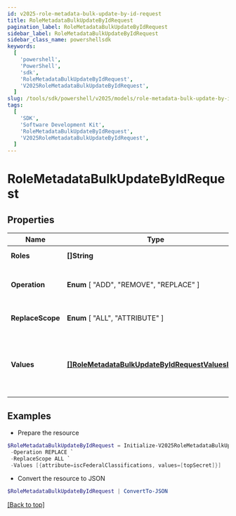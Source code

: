 ```yaml
---
id: v2025-role-metadata-bulk-update-by-id-request
title: RoleMetadataBulkUpdateByIdRequest
pagination_label: RoleMetadataBulkUpdateByIdRequest
sidebar_label: RoleMetadataBulkUpdateByIdRequest
sidebar_class_name: powershellsdk
keywords:
  [
    'powershell',
    'PowerShell',
    'sdk',
    'RoleMetadataBulkUpdateByIdRequest',
    'V2025RoleMetadataBulkUpdateByIdRequest',
  ]
slug: /tools/sdk/powershell/v2025/models/role-metadata-bulk-update-by-id-request
tags:
  [
    'SDK',
    'Software Development Kit',
    'RoleMetadataBulkUpdateByIdRequest',
    'V2025RoleMetadataBulkUpdateByIdRequest',
  ]
---
```


# RoleMetadataBulkUpdateByIdRequest

## Properties

| Name | Type | Description | Notes |
| --- | --- | --- | --- |
| **Roles** | **[]String** | Roles' Id to be updated | [required] |
| **Operation** | **Enum** [ "ADD", "REMOVE", "REPLACE" ] | The operation to be performed | [required] |
| **ReplaceScope** | **Enum** [ "ALL", "ATTRIBUTE" ] | The choice of update scope. | [optional] |
| **Values** | [**[]RoleMetadataBulkUpdateByIdRequestValuesInner**](role-metadata-bulk-update-by-id-request-values-inner) | The metadata to be updated, including attribute key and value. | [required] |

## Examples

- Prepare the resource

```powershell
$RoleMetadataBulkUpdateByIdRequest = Initialize-V2025RoleMetadataBulkUpdateByIdRequest  -Roles [b1db89554cfa431cb8b9921ea38d9367] `
 -Operation REPLACE `
 -ReplaceScope ALL `
 -Values [{attribute=iscFederalClassifications, values=[topSecret]}]
```

- Convert the resource to JSON

```powershell
$RoleMetadataBulkUpdateByIdRequest | ConvertTo-JSON
```

[[Back to top]](#)

